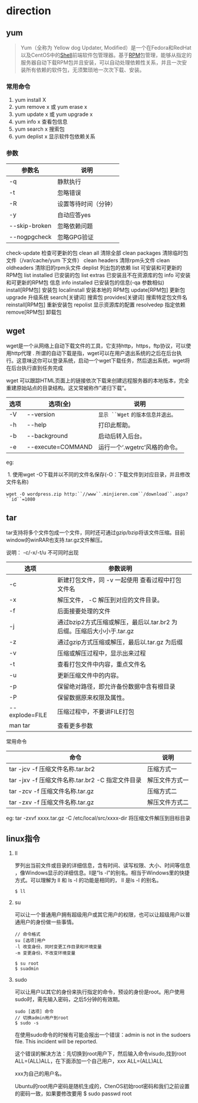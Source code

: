 # direction

## yum

> Yum（全称为 Yellow dog Updater, Modified）是一个在Fedora和RedHat以及CentOS中的[Shell](https://baike.baidu.com/item/Shell)前端软件包管理器。基于[RPM](https://baike.baidu.com/item/RPM)包管理，能够从指定的服务器自动下载RPM包并且安装，可以自动处理依赖性关系，并且一次安装所有依赖的软件包，无须繁琐地一次次下载、安装。 



### 常用命令

1. yum install X
2. yum remove x 或 yum erase x
3. yum update x 或 yum upgrade x
4. yum info x 查看包信息
5. yum search x 搜索包
6. yum deplist x 显示软件包依赖关系



### 参数

| 参数名        | 说明                 |
| ------------- | -------------------- |
| -q            | 静默执行             |
| -t            | 忽略错误             |
| -R            | 设置等待时间（分钟） |
| -y            | 自动应答yes          |
| --skip-broken | 忽略依赖问题         |
| --nogpgcheck  | 忽略GPG验证          |

check-update 检查可更新的包
clean all 清除全部
clean packages 清除临时包文件（/var/cache/yum 下文件）
clean headers 清除rpm头文件
clean oldheaders 清除旧的rpm头文件
deplist 列出包的依赖
list 可安装和可更新的RPM包
list installed 已安装的包
list extras 已安装且不在资源库的包
info 可安装和可更新的RPM包 信息
info installed 已安装包的信息(-qa 参数相似)
install[RPM包] 安装包
localinstall 安装本地的 RPM包
update[RPM包] 更新包
upgrade 升级系统
search[关键词] 搜索包
provides[关键词] 搜索特定包文件名
reinstall[RPM包] 重新安装包
repolist 显示资源库的配置
resolvedep 指定依赖
remove[RPM包] 卸载包



## wget

 wget是一个从网络上自动下载文件的工具，它支持http，https，ftp协议，可以使用http代理 . 所谓的自动下载是指，wget可以在用户退出系统的之后在后台执行。这意味这你可以登录系统，启动一个wget下载任务，然后退出系统，wget将在后台执行直到任务完成 

 wget 可以跟踪HTML页面上的链接依次下载来创建远程服务器的本地版本，完全重建原始站点的目录结构。这又常被称作”递归下载”。 



| 选项 | 选项(全)          | 说明                               |
| ---- | ----------------- | ---------------------------------- |
| -V   | --version         | `显示 ``Wget` `的版本信息并退出。` |
| -h   | --help            | 打印此帮助。                       |
| -b   | --background      | 启动后转入后台。                   |
| -e   | --execute=COMMAND | 运行一个‘.wgetrc’风格的命令。      |

[wget命令详解]: https://www.cnblogs.com/ftl1012/p/9265699.html



eg:

​	1.  使用wget -O下载并以不同的文件名保存(-O：下载文件到对应目录，并且修改文件名称) 

​	 `wget -O wordpress.zip http:``//www``.minjieren.com``/download``.aspx?``id``=1080` 



## tar

 tar支持将多个文件包成一个文件，同时还可通过gzip/bzip将该文件压缩。目前window的winRAR也支持.tar.gz文件解压。 

 说明： -c/-x/-t/u 不可同时出现 

| 选项           | 参数说明                                                     |      |
| -------------- | ------------------------------------------------------------ | ---- |
| -c             | 新建打包文件，同 -v 一起使用 查看过程中打包文件名            |      |
| -x             | 解压文件， -C 解压到对应的文件目录。                         |      |
| -f             | 后面接要处理的文件                                           |      |
| -j             | 通过bzip2方式压缩或解压，最后以.tar.br2 为后缀。压缩后大小小于.tar.gz |      |
| -z             | 通过gzip方式压缩或解压，最后以.tar.gz 为后缀                 |      |
| -v             | 压缩或解压过程中，显示出来过程                               |      |
| -t             | 查看打包文件中内容，重点文件名                               |      |
| -u             | 更新压缩文件中的内容。                                       |      |
| -p             | 保留绝对路径，即允许备份数据中含有根目录                     |      |
| -P             | 保留数据原来权限及属性。                                     |      |
| --explode=FILE | 压缩过程中，不要讲FILE打包                                   |      |
| man tar        | 查看更多参数                                                 |      |



常用命令

| 命令                                             | 说明           |
| ------------------------------------------------ | -------------- |
| tar -jcv -f 压缩文件名称.tar.br2                 | 压缩方式一     |
| tar -jxv -f 压缩文件名称.tar.br2 -C 指定文件目录 | 解压文件方式一 |
| tar -zcv -f 压缩文件名称.tar.gz                  | 压缩方式二     |
| tar -zxv -f 压缩文件名称.tar.gz                  | 解压文件方式二 |



eg: tar  -zxvf  xxxx.tar.gz  -C  /etc/local/src/xxxx-dir 将压缩文件解压到目标目录



## linux指令

1. ll

   罗列出当前文件或目录的详细信息，含有时间、读写权限、大小、时间等信息 ，像Windows显示的详细信息。ll是“ls -l"的别名。相当于Windows里的快捷方式。可以理解为 ll 和 ls -l 的功能是相同的， ll 是ls -l 的别名。
   
   ```
   $ ll
   ```
   
   
   
2. su

   可以让一个普通用户拥有超级用户或其它用户的权限，也可以让超级用户以普通用户的身份做一些事情。

   ```
   // 命令格式
   su [选项]用户
   -l 改变身份，同时变更工作目录和环境变量
   -m 变更身份，不改变环境变量
   
   $ su root
   $ suadmin
   ```

3. sudo

   可以让用户以其它的身份来执行指定的命令，预设的身份是root。用户使用sudo时，需先输入密码，之后5分钟的有效期。

   ```
   sudo [选项] 命令
   // 切换admin用户到root
   $ sudo -s 
   ```

   在使用sudo命令的时候有可能会报出一个错误：admin is not in the sudoers file.  This incident will be reported.

   这个错误的解决方法：先切换到root用户下，然后输入命令visudo,找到root ALL=(ALL)ALL，在下面添加一个自己用户，xxx ALL=(ALL)ALL

   xxx为自己的用户名。

   Ubuntu的root用户密码是随机生成的，CtenOS初始root密码和我们之前设置的密码一致，如果要修改要用 $ sudo passwd root